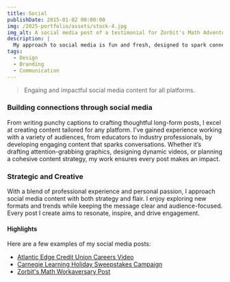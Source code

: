 ```yaml
---
title: Social
publishDate: 2015-01-02 00:00:00
img: /2025-portfolio/assets/stock-4.jpg
img_alt: A social media post of a testimonial for Zorbit's Math Adventure from a teacher at NLESD.
description: |
  My approach to social media is fun and fresh, designed to spark connection. Canva has been my go-to for projects ranging from formal event invitations to game development assets, so you can trust me to create standout visuals for any social media platform, whatever the concept.
tags:
  - Design
  - Branding
  - Communication
---
```


<!-- ## Where creativity meets engagement -->

> Engaing and impactful social media content for all platforms.

### Building connections through social media  
From writing punchy captions to crafting thoughtful long-form posts, I excel at creating content tailored for any platform. I’ve gained experience working with a variety of audiences, from educators to industry professionals, by developing engaging content that sparks conversations. Whether it’s drafting attention-grabbing graphics, designing dynamic videos, or planning a cohesive content strategy, my work ensures every post makes an impact.

### Strategic and Creative  
With a blend of professional experience and personal passion, I approach social media content with both strategy and flair. I enjoy exploring new formats and trends while keeping the message clear and audience-focused. Every post I create aims to resonate, inspire, and drive engagement.  

#### Highlights  
Here are a few examples of my social media posts:
- <a href="https://www.linkedin.com/feed/update/urn:li:activity:7278431339681308673">Atlantic Edge Credit Union Careers Video</a>
- <a href="https://twitter.com/carnegielearn/status/1602348287255887872">Carnegie Learning Holiday Sweepstakes Campaign</a>
- <a href="https://www.linkedin.com/feed/update/urn:li:activity:6901525016937385984/">Zorbit's Math Workaversary Post